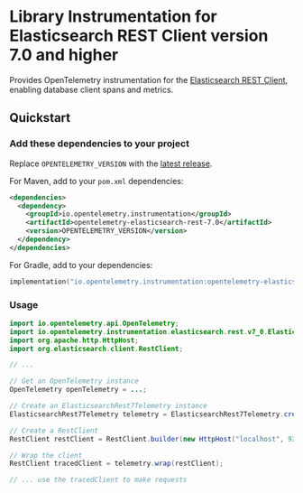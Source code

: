 # Library Instrumentation for Elasticsearch REST Client version 7.0 and higher

Provides OpenTelemetry instrumentation for the [Elasticsearch REST Client](https://www.elastic.co/guide/en/elasticsearch/client/java-rest/current/java-rest-high.html),
enabling database client spans and metrics.

## Quickstart

### Add these dependencies to your project

Replace `OPENTELEMETRY_VERSION` with the [latest release](https://search.maven.org/search?q=g:io.opentelemetry.instrumentation%20AND%20a:opentelemetry-elasticsearch-rest-7.0).

For Maven, add to your `pom.xml` dependencies:

```xml
<dependencies>
  <dependency>
    <groupId>io.opentelemetry.instrumentation</groupId>
    <artifactId>opentelemetry-elasticsearch-rest-7.0</artifactId>
    <version>OPENTELEMETRY_VERSION</version>
  </dependency>
</dependencies>
```

For Gradle, add to your dependencies:

```kotlin
implementation("io.opentelemetry.instrumentation:opentelemetry-elasticsearch-rest-7.0:OPENTELEMETRY_VERSION")
```

### Usage

```java
import io.opentelemetry.api.OpenTelemetry;
import io.opentelemetry.instrumentation.elasticsearch.rest.v7_0.ElasticsearchRest7Telemetry;
import org.apache.http.HttpHost;
import org.elasticsearch.client.RestClient;

// ...

// Get an OpenTelemetry instance
OpenTelemetry openTelemetry = ...;

// Create an ElasticsearchRest7Telemetry instance
ElasticsearchRest7Telemetry telemetry = ElasticsearchRest7Telemetry.create(openTelemetry);

// Create a RestClient
RestClient restClient = RestClient.builder(new HttpHost("localhost", 9200, "http")).build();

// Wrap the client
RestClient tracedClient = telemetry.wrap(restClient);

// ... use the tracedClient to make requests
```

